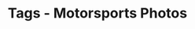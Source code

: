 ---
layout: "journal_by_tag"
tag: "motorsports"
title: "Tags - Motorsports Photos"
permalink: "/blog/tag/motorsports/"
header-img: "/img/posts/2023/NascarEnjoyIllinois300sm/NascarEnjoyIllinois300-5.jpg" 
redirect_to:
  - /category/motorsports/
---
